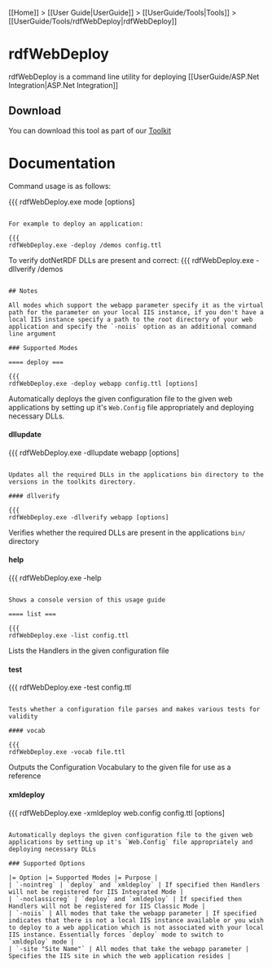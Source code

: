 [[Home]] > [[User Guide|UserGuide]] > [[UserGuide/Tools|Tools]] > [[UserGuide/Tools/rdfWebDeploy|rdfWebDeploy]]

# rdfWebDeploy 

rdfWebDeploy is a command line utility for deploying [[UserGuide/ASP.Net Integration|ASP.Net Integration]]

## Download 

You can download this tool as part of our [Toolkit](http://www.dotnetrdf.org?content.asp?pageID=Download%20dotNetRDF%20Toolkit%20for%20Windows)

# Documentation 

Command usage is as follows:

{{{
rdfWebDeploy.exe mode [options]
```

For example to deploy an application:

{{{
rdfWebDeploy.exe -deploy /demos config.ttl
```

To verify dotNetRDF DLLs are present and correct:
{{{
rdfWebDeploy.exe -dllverify /demos
```

## Notes 

All modes which support the webapp parameter specify it as the virtual path for the parameter on your local IIS instance, if you don't have a local IIS instance specify a path to the root directory of your web application and specify the `-noiis` option as an additional command line argument

### Supported Modes 

==== deploy ===

{{{
rdfWebDeploy.exe -deploy webapp config.ttl [options]
```

Automatically deploys the given configuration file to the given web applications by setting up it's `Web.Config` file appropriately and deploying necessary DLLs.

#### dllupdate 

{{{
rdfWebDeploy.exe -dllupdate webapp [options]
```

Updates all the required DLLs in the applications bin directory to the versions in the toolkits directory.

#### dllverify 

{{{
rdfWebDeploy.exe -dllverify webapp [options]
```

Verifies whether the required DLLs are present in the applications `bin/` directory

#### help 

{{{
rdfWebDeploy.exe -help
```

Shows a console version of this usage guide

==== list ===

{{{
rdfWebDeploy.exe -list config.ttl
```

Lists the Handlers in the given configuration file

#### test 

{{{
rdfWebDeploy.exe -test config.ttl
```

Tests whether a configuration file parses and makes various tests for validity

#### vocab 

{{{
rdfWebDeploy.exe -vocab file.ttl
```

Outputs the Configuration Vocabulary to the given file for use as a reference

#### xmldeploy 

{{{
rdfWebDeploy.exe -xmldeploy web.config config.ttl [options]
```

Automatically deploys the given configuration file to the given web applications by setting up it's `Web.Config` file appropriately and deploying necessary DLLs

### Supported Options 

|= Option |= Supported Modes |= Purpose |
| `-nointreg` | `deploy` and `xmldeploy` | If specified then Handlers will not be registered for IIS Integrated Mode |
| `-noclassicreg` | `deploy` and `xmldeploy` | If specified then Handlers will not be registered for IIS Classic Mode |
| `-noiis` | All modes that take the webapp parameter | If specified indicates that there is not a local IIS instance available or you wish to deploy to a web application which is not associated with your local IIS instance. Essentially forces `deploy` mode to switch to `xmldeploy` mode |
| `-site "Site Name"` | All modes that take the webapp parameter | Specifies the IIS site in which the web application resides |
